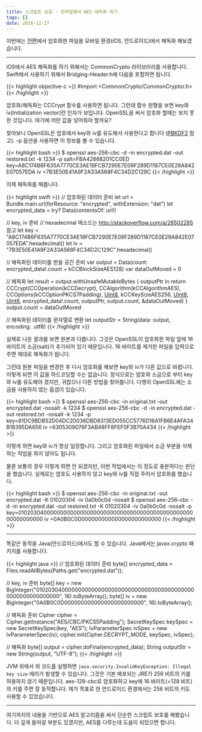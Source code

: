 ```yaml
---
title: 스크립트 보호 - 모바일에서 AES 해독화 하기
tags: []
date: 2016-12-27
---
```


이번에는 <a href='{{< relref "/tech/2016-12-27-1-protect-script-decrypt-aes-mobile.ko.md" >}}'>전편</a>에서
암호화한 파일을 모바일 환경(iOS, 안드로이드)에서 해독화 해보겠습니다.

---

iOS에서 AES 해독화를 하기 위해서는 CommonCrypto 라이브러리를 사용합니다.
Swift에서 사용하기 위해서 Bridging-Header.h에 다음을 포함하면 됩니다.

{{< highlight objective-c >}}
#import <CommonCrypto/CommonCryptor.h>
{{< /highlight >}}

암호화/해독화는 CCCrypt 함수를 사용하면 됩니다.
그런데 함수 원형을 보면 key와 iv(Initialization vector)란 인자가 보입니다.
OpenSSL을 써서 암호화 할때는 보지 못한 것입니다.
여기에 어떤 값을 넣어줘야 할까요?

찾아보니 OpenSSL은 암호에서 key와 iv를 유도해서 사용한다고 합니다
([PBKDF2](https://en.wikipedia.org/wiki/PBKDF2) 참고).
-p 옵션을 사용하면 이 정보를 볼 수 있습니다.

{{< highlight bash >}}
$ openssl aes-256-cbc -d -in encrypted.dat -out restored.txt -k 1234 -p
salt=FBA42868201CC0ED
key=A8C174B6F635A7770CE3AE18FCB7290E7E09F289D1187CE0E28A842E07057EDA
iv =7B3E50E41A9F2A33A568F4C34D2C129C
{{< /highlight >}}

이제 해독화를 해봅니다.

{{< highlight swift >}}
// 암호화된 데이터 준비
let url = Bundle.main.url(forResource: "encrypted", withExtension: "dat")
let encrypted_data = try? Data(contentsOf: url!)

// key, iv 준비
// hexadecimal 메소드는 http://stackoverflow.com/a/26502285 참고
let key = "A8C174B6F635A7770CE3AE18FCB7290E7E09F289D1187CE0E28A842E07057EDA".hexadecimal()
let iv = "7B3E50E41A9F2A33A568F4C34D2C129C".hexadecimal()

// 해독화된 데이터를 받을 공간 준비
var output = Data(count: encrypted_data!.count + kCCBlockSizeAES128)
var dataOutMoved = 0

// 해독화
let result = output.withUnsafeMutableBytes { outputPtr in
    return CCCrypt(CCOperation(kCCDecrypt), CCAlgorithm(kCCAlgorithmAES),
            CCOptions(kCCOptionPKCS7Padding),
            [UInt8](key!), kCCKeySizeAES256, [UInt8](iv!),
            [UInt8](encrypted_data!), encrypted_data!.count,
            outputPtr, output.count, &dataOutMoved)
}
output.count = dataOutMoved

// 해독화된 데이터를 문자열로 변환
let outputStr = String(data: output, encoding: .utf8)
{{< /highlight >}}

실제로 나온 결과를 보면 원본과 다릅니다.
그것은 OpenSSL이 암호화한 파일 앞에 16 바이트의 소금(salt)가 추가되어 있기 때문입니다.
16 바이트를 제거한 파일을 입력으로 주면 제대로 해독화가 됩니다.

그런데 원본 파일을 변경한 후 다시 암호화를 해보면 key와 iv가 다른 값으로 바뀝니다.
이렇게 되면 이 값을 하드코딩할 수는 없습니다.
정식으로는 암호와 소금으로 부터 key와 iv를 유도해야 겠지만, 귀찮으니 다른 방법을 찾아봅니다.
다행히 OpenSSL에는 소금을 사용하지 않는 옵셥이 있습니다.

{{< highlight bash >}}
$ openssl aes-256-cbc -in original.txt -out encrypted.dat -nosalt -k 1234
$ openssl aes-256-cbc -d -in encrypted.dat -out restored.txt -nosalt -k 1234 -p
key=81DC9BDB52D04DC20036DBD8313ED055CC5776D16A1FB6E4AFA34B18395DA656
iv =6305309076F3AB48FF8FEF0F3B70A434
{{< /highlight >}}

이렇게 하면 key와 iv가 항상 일정합니다. 그리고 암호화된 파일에서 소금 부분을 삭제하는 작업을 하지 않아도 됩니다.

물론 보통의 경우 이렇게 하면 안 되겠지만, 이번 작업에서는 이 정도로 충분하다는 판단을 했습니다.
실제로는 암호도 사용하지 않고 key와 iv를 직접 주어서 암호화를 했습니다.

{{< highlight bash >}}
$ openssl aes-256-cbc -in original.txt -out encrypted.dat -K 01020304 -iv 0a0b0c0d -nosalt
$ openssl aes-256-cbc -d -in encrypted.dat -out restored.txt -K 01020304 -iv 0a0b0c0d -nosalt -p
key=0102030400000000000000000000000000000000000000000000000000000000
iv =0A0B0C0D000000000000000000000000
{{< /highlight >}}

---

똑같은 동작을 Java(안드로이드)에서도 할 수 있습니다.
Java에서는 javax.crypto 패키지를 사용합니다.

{{< highlight java >}}
// 암호화된 데이터 준비
byte[] encrypted_data = Files.readAllBytes(Paths.get("encrypted.dat"));

// key, iv 준비
byte[] key = new BigInteger("0102030400000000000000000000000000000000000000000000000000000000", 16).toByteArray();
byte[] iv = new BigInteger("0A0B0C0D000000000000000000000000", 16).toByteArray();

// 해독화 준비
Cipher cipher = Cipher.getInstance("AES/CBC/PKCS5Padding");
SecretKeySpec keySpec = new SecretKeySpec(key, "AES");
IvParameterSpec ivSpec = new IvParameterSpec(iv);
cipher.init(Cipher.DECRYPT_MODE, keySpec, ivSpec);

// 해독화
byte[] output = cipher.doFinal(encrypted_data);
String outputStr = new String(output, "UTF-8");
{{< /highlight >}}

JVM 위에서 위 코드를 실행하면 `java.security.InvalidKeyException: Illegal key size` 에러가 발생할 수 있습니다.
그것은 기본 배포되는 JRE가 256 비트의 키를 허용하지 않기 때문입니다. 
aes-128-cbc로 암호화하고 key에 16 바이트(=128 비트)의 키를 주면 잘 동작합니다.
제가 목표로 한 안드로이드 환경에서는 256 비트의 키도 사용할 수 있었습니다.

---

여기까지의 내용을 기반으로 AES 알고리즘을 써서 단순한 스크립트 보호를 해봤습니다.
더 깊게 들어갈 부분도 있겠지만, AES를 다루는데 도움이 되었으면 합니다.

